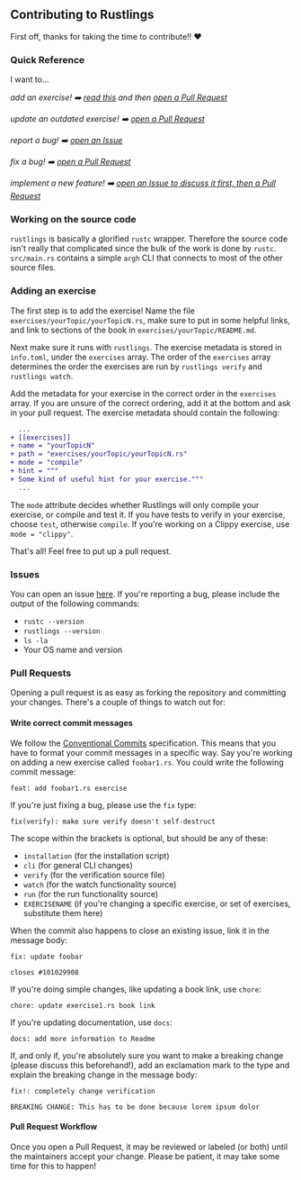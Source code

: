## Contributing to Rustlings

First off, thanks for taking the time to contribute!! ❤️

### Quick Reference

I want to...

_add an exercise! ➡️ [read this](#addex) and then [open a Pull Request](#prs)_

_update an outdated exercise! ➡️ [open a Pull Request](#prs)_

_report a bug! ➡️ [open an Issue](#issues)_

_fix a bug! ➡️ [open a Pull Request](#prs)_

_implement a new feature! ➡️ [open an Issue to discuss it first, then a Pull Request](#issues)_

<a name="#src"></a>
### Working on the source code

`rustlings` is basically a glorified `rustc` wrapper. Therefore the source code
isn't really that complicated since the bulk of the work is done by `rustc`.
`src/main.rs` contains a simple `argh` CLI that connects to most of the other source files.

<a name="addex"></a>
### Adding an exercise

The first step is to add the exercise! Name the file `exercises/yourTopic/yourTopicN.rs`, make sure to
put in some helpful links, and link to sections of the book in `exercises/yourTopic/README.md`.

Next make sure it runs with `rustlings`. The exercise metadata is stored in `info.toml`, under the `exercises` array. The order of the `exercises` array determines the order the exercises are run by `rustlings verify` and `rustlings watch`.

Add the metadata for your exercise in the correct order in the `exercises` array. If you are unsure of the correct ordering, add it at the bottom and ask in your pull request. The exercise metadata should contain the following:
```diff
  ...
+ [[exercises]]
+ name = "yourTopicN"
+ path = "exercises/yourTopic/yourTopicN.rs"
+ mode = "compile"
+ hint = """
+ Some kind of useful hint for your exercise."""
  ...
```

The `mode` attribute decides whether Rustlings will only compile your exercise, or compile and test it. If you have tests to verify in your exercise, choose `test`, otherwise `compile`. If you're working on a Clippy exercise, use `mode = "clippy"`.

That's all! Feel free to put up a pull request.

<a name="issues"></a>
### Issues

You can open an issue [here](https://github.com/rust-lang/rustlings/issues/new).
If you're reporting a bug, please include the output of the following commands:

- `rustc --version`
- `rustlings --version`
- `ls -la`
- Your OS name and version

<a name="prs"></a>
### Pull Requests

Opening a pull request is as easy as forking the repository and committing your
changes. There's a couple of things to watch out for:

#### Write correct commit messages

We follow the [Conventional Commits](https://www.conventionalcommits.org/en/v1.0.0-beta.4/)
specification.
This means that you have to format your commit messages in a specific way. Say
you're working on adding a new exercise called `foobar1.rs`. You could write
the following commit message:

```
feat: add foobar1.rs exercise
```

If you're just fixing a bug, please use the `fix` type:

```
fix(verify): make sure verify doesn't self-destruct
```

The scope within the brackets is optional, but should be any of these:

- `installation` (for the installation script)
- `cli` (for general CLI changes)
- `verify` (for the verification source file)
- `watch` (for the watch functionality source)
- `run` (for the run functionality source)
- `EXERCISENAME` (if you're changing a specific exercise, or set of exercises,
  substitute them here)

When the commit also happens to close an existing issue, link it in the message
body:

```
fix: update foobar

closes #101029908
```

If you're doing simple changes, like updating a book link, use `chore`:

```
chore: update exercise1.rs book link
```

If you're updating documentation, use `docs`:

```
docs: add more information to Readme
```

If, and only if, you're absolutely sure you want to make a breaking change
(please discuss this beforehand!), add an exclamation mark to the type and
explain the breaking change in the message body:

```
fix!: completely change verification

BREAKING CHANGE: This has to be done because lorem ipsum dolor
```

#### Pull Request Workflow

Once you open a Pull Request, it may be reviewed or labeled (or both) until
the maintainers accept your change. Please be patient, it may take some time
for this to happen!
